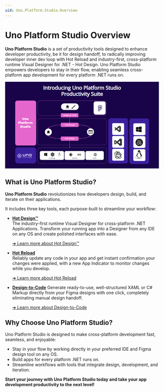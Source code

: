 ```yaml
---
uid: Uno.Platform.Studio.Overview
---
```


# Uno Platform Studio Overview

**Uno Platform Studio** is a set of productivity tools designed to enhance developer productivity, be it for design handoff, to radically improving developer inner dev loop with Hot Reload and industry-first, cross-platform runtime Visual Designer for .NET - Hot Design. Uno Platform Studio empowers developers to stay in their flow, enabling seamless cross-platform app development for every platform .NET runs on.

![Introducing Uno Platform Studio](assets/introducing-uno-platform-studio.png)

## What is Uno Platform Studio?

**Uno Platform Studio** revolutionizes how developers design, build, and iterate on their applications.

It includes three key tools, each purpose-built to streamline your workflow:

- **[Hot Design™](xref:Uno.HotDesign.Overview)**  
  The industry-first runtime Visual Designer for cross-platform .NET Applications. Transform your running app into a Designer from any IDE on any OS and create polished interfaces with ease.

  [➜ Learn more about Hot Design™](xref:Uno.HotDesign.GetStarted.Guide)

- **[Hot Reload](xref:Uno.Features.HotReload)**  
  Reliably update any code in your app and get instant confirmation your changes were applied, with a new App Indicator to monitor changes while you develop.

  [➜ Learn more about Hot Reload](xref:Uno.HotReload.GetStarted.Guide)

- **[Design-to-Code](xref:Uno.Figma.GetStarted)**
  Generate ready-to-use, well-structured XAML or C# Markup directly from your Figma designs with one click, completely eliminating manual design handoff.

  [➜ Learn more about Design-to-Code](xref:Uno.Figma.GetStarted)

## Why Choose Uno Platform Studio?

Uno Platform Studio is designed to make cross-platform development fast, seamless, and enjoyable:

- Stay in your flow by working directly in your preferred IDE and Figma design tool on any OS.
- Build apps for every platform .NET runs on.
- Streamline workflows with tools that integrate design, development, and iteration.

**Start your journey with Uno Platform Studio today and take your app development productivity to the next level!**

